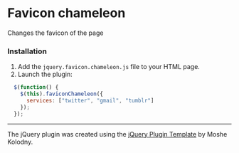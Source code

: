 Favicon chameleon
==================

Changes the favicon of the page

### Installation

1. Add the ```jquery.favicon.chameleon.js``` file to your HTML page.
2. Launch the plugin: 
```js
  $(function() {
    $(this).faviconChameleon({
      services: ["twitter", "gmail", "tumblr"]
    });
  });
```

----

The jQuery plugin was created using the [jQuery Plugin Template](http://kolodny.github.io/blog/blog/2013/12/27/my-favorite-jquery-plugin-template/) by Moshe Kolodny.
